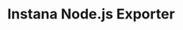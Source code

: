 ---
title: Instana Node.js Exporter
registryType: exporter
isThirdParty: true
language: js
tags:
  - Node.js
  - exporter
  - Instana
repo: https://github.com/instana/nodejs/tree/main/packages/opentelemetry-exporter
license: MIT
description: The Instana Node.js OpenTelemetry Exporter.
authors: Instana Authors
otVersion: latest
---